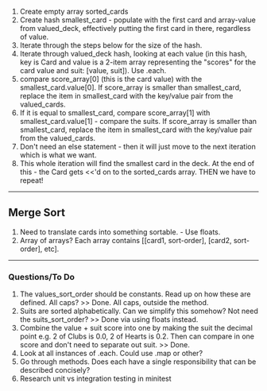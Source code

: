 1. Create empty array sorted_cards
1. Create hash smallest_card - populate with the first card and array-value from valued_deck, effectively putting the first card in there, regardless of value.
1. Iterate through the steps below for the size of the hash.
1. Iterate through valued_deck hash, looking at each value (in this hash, key is Card and value is a 2-item array representing the "scores" for the card value and suit: [value, suit]). Use .each.
  1. compare score_array[0] (this is the card value) with the smallest_card.value[0]. If score_array is smaller than smallest_card, replace the item in smallest_card with the key/value pair from the valued_cards.
  1. If it is equal to smallest_card, compare score_array[1] with smallest_card.value[1] - compare the suits. If score_array is smaller than smallest_card, replace the item in smallest_card with the key/value pair from the valued_cards.
  1. Don't need an else statement - then it will just move to the next iteration which is what we want.
  1. This whole iteration will find the smallest card in the deck. At the end of this - the Card gets <<'d on to the sorted_cards array. THEN we have to repeat!

____________________
## Merge Sort
1. Need to translate cards into something sortable. - Use floats.
1. Array of arrays? Each array contains [[card1, sort-order], [card2, sort-order], etc].



----------------
### Questions/To Do
1. The values_sort_order should be constants. Read up on how these are defined. All caps? >> Done. All caps, outside the method.
1. Suits are sorted alphabetically. Can we simplify this somehow? Not need the suits_sort_order? >> Done via using floats instead.
1. Combine the value + suit score into one by making the suit the decimal point e.g. 2 of Clubs is 0.0, 2 of Hearts is 0.2. Then can compare in one score and don't need to separate out suit. >> Done.
1. Look at all instances of .each. Could use .map or other?
1. Go through methods. Does each have a single responsibility that can be described concisely?
1. Research unit vs integration testing in minitest
